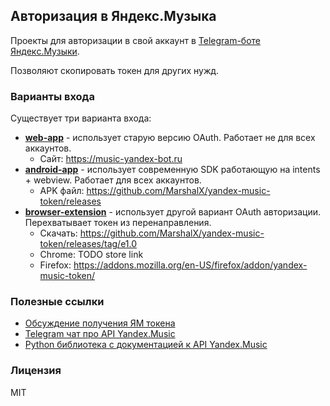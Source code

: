 ## Авторизация в Яндекс.Музыка

Проекты для авторизации в свой аккаунт в [Telegram-боте Яндекc.Музыки](https://t.me/music_yandex_bot). 

Позволяют скопировать токен для других нужд.

### Варианты входа

Существует три варианта входа:
- **[web-app](web-app)** - использует старую версию OAuth. Работает не для всех аккаунтов.
  - Сайт: https://music-yandex-bot.ru
- **[android-app](android-app)** - использует современную SDK работающую на intents + webview. Работает для всех аккаунтов.
  - APK файл: https://github.com/MarshalX/yandex-music-token/releases
- **[browser-extension](browser-extension)** - использует другой вариант OAuth авторизации. Перехватывает токен из перенаправления.
  - Скачать: https://github.com/MarshalX/yandex-music-token/releases/tag/e1.0
  - Chrome: TODO store link
  - Firefox: https://addons.mozilla.org/en-US/firefox/addon/yandex-music-token/

### Полезные ссылки

- [Обсуждение получения ЯМ токена](https://github.com/MarshalX/yandex-music-api/discussions/513)
- [Telegram чат про API Yandex.Music](https://t.me/yandex_music_api)
- [Python библиотека с документацией к API Yandex.Music](https://github.com/MarshalX/yandex-music-api)

### Лицензия

MIT
